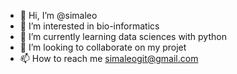 - 👋 Hi, I’m @simaleo
- 👀 I’m interested in bio-informatics
- 🌱 I’m currently learning data sciences with python
- 💞️ I’m looking to collaborate on my projet
- 📫 How to reach me simaleogit@gmail.com

<!---
simaleo/simaleo is a ✨ special ✨ repository because its `README.md` (this file) appears on your GitHub profile.
You can click the Preview link to take a look at your changes.
--->
